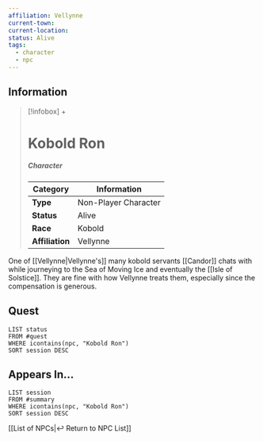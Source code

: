 ```yaml
---
affiliation: Vellynne
current-town: 
current-location: 
status: Alive
tags:
  - character
  - npc
---
```


## Information
> [!infobox] +
> # Kobold Ron
> ##### Character
> | Category | Information |
> | ---- | ---- |
> | **Type** | Non-Player Character |
> | **Status** | Alive |
> | **Race** | Kobold |
> | **Affiliation** | Vellynne |

One of [[Vellynne|Vellynne's]] many kobold servants [[Candor]] chats with while journeying to the Sea of Moving Ice and eventually the [[Isle of Solstice]]. They are fine with how Vellynne treats them, especially since the compensation is generous.


## Quest

```dataview
LIST status
FROM #quest 
WHERE icontains(npc, "Kobold Ron")
SORT session DESC
```

## Appears In...
```dataview
LIST session
FROM #summary
WHERE icontains(npc, "Kobold Ron")
SORT session DESC
```

[[List of NPCs|↩️ Return to NPC List]]